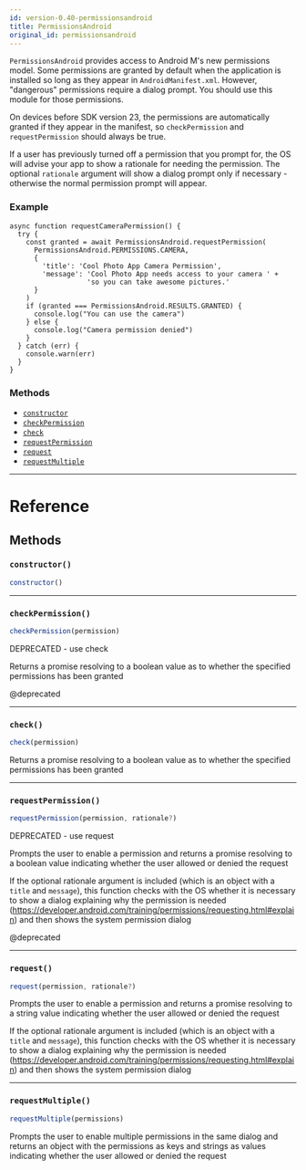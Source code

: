 ```yaml
---
id: version-0.40-permissionsandroid
title: PermissionsAndroid
original_id: permissionsandroid
---
```


`PermissionsAndroid` provides access to Android M's new permissions model.
Some permissions are granted by default when the application is installed
so long as they appear in `AndroidManifest.xml`. However, "dangerous"
permissions require a dialog prompt. You should use this module for those
permissions.

On devices before SDK version 23, the permissions are automatically granted
if they appear in the manifest, so `checkPermission` and `requestPermission`
should always be true.

If a user has previously turned off a permission that you prompt for, the OS
will advise your app to show a rationale for needing the permission. The
optional `rationale` argument will show a dialog prompt only if
necessary - otherwise the normal permission prompt will appear.

### Example
```
async function requestCameraPermission() {
  try {
    const granted = await PermissionsAndroid.requestPermission(
      PermissionsAndroid.PERMISSIONS.CAMERA,
      {
        'title': 'Cool Photo App Camera Permission',
        'message': 'Cool Photo App needs access to your camera ' +
                   'so you can take awesome pictures.'
      }
    )
    if (granted === PermissionsAndroid.RESULTS.GRANTED) {
      console.log("You can use the camera")
    } else {
      console.log("Camera permission denied")
    }
  } catch (err) {
    console.warn(err)
  }
}
```


### Methods

- [`constructor`](permissionsandroid.md#constructor)
- [`checkPermission`](permissionsandroid.md#checkpermission)
- [`check`](permissionsandroid.md#check)
- [`requestPermission`](permissionsandroid.md#requestpermission)
- [`request`](permissionsandroid.md#request)
- [`requestMultiple`](permissionsandroid.md#requestmultiple)




---

# Reference

## Methods

### `constructor()`

```javascript
constructor()
```



---

### `checkPermission()`

```javascript
checkPermission(permission)
```


DEPRECATED - use check

Returns a promise resolving to a boolean value as to whether the specified
permissions has been granted

@deprecated




---

### `check()`

```javascript
check(permission)
```


Returns a promise resolving to a boolean value as to whether the specified
permissions has been granted




---

### `requestPermission()`

```javascript
requestPermission(permission, rationale?)
```


DEPRECATED - use request

Prompts the user to enable a permission and returns a promise resolving to a
boolean value indicating whether the user allowed or denied the request

If the optional rationale argument is included (which is an object with a
`title` and `message`), this function checks with the OS whether it is
necessary to show a dialog explaining why the permission is needed
(https://developer.android.com/training/permissions/requesting.html#explain)
and then shows the system permission dialog

@deprecated




---

### `request()`

```javascript
request(permission, rationale?)
```


Prompts the user to enable a permission and returns a promise resolving to a
string value indicating whether the user allowed or denied the request

If the optional rationale argument is included (which is an object with a
`title` and `message`), this function checks with the OS whether it is
necessary to show a dialog explaining why the permission is needed
(https://developer.android.com/training/permissions/requesting.html#explain)
and then shows the system permission dialog




---

### `requestMultiple()`

```javascript
requestMultiple(permissions)
```


Prompts the user to enable multiple permissions in the same dialog and
returns an object with the permissions as keys and strings as values
indicating whether the user allowed or denied the request




